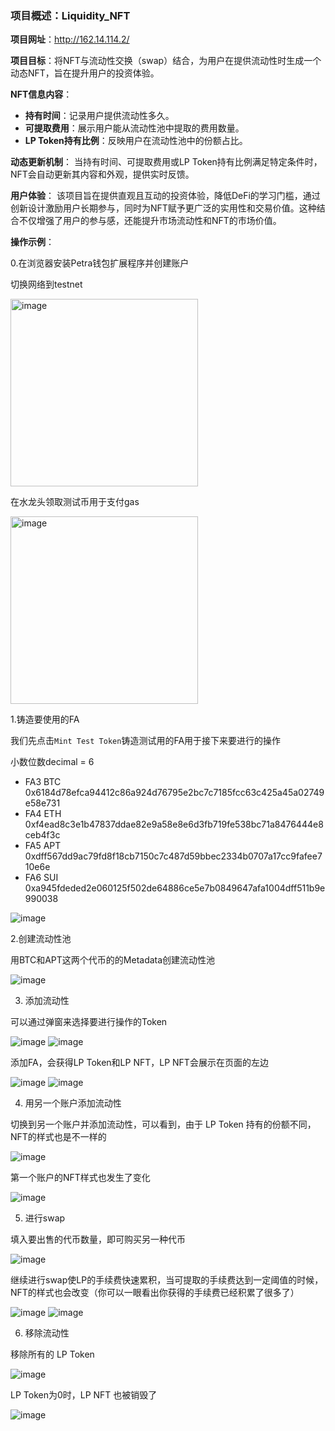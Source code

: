 ### 项目概述：Liquidity_NFT

**项目网址**：http://162.14.114.2/

**项目目标**：将NFT与流动性交换（swap）结合，为用户在提供流动性时生成一个动态NFT，旨在提升用户的投资体验。

**NFT信息内容**：
- **持有时间**：记录用户提供流动性多久。
- **可提取费用**：展示用户能从流动性池中提取的费用数量。
- **LP Token持有比例**：反映用户在流动性池中的份额占比。

**动态更新机制**：
当持有时间、可提取费用或LP Token持有比例满足特定条件时，NFT会自动更新其内容和外观，提供实时反馈。

**用户体验**：
该项目旨在提供直观且互动的投资体验，降低DeFi的学习门槛，通过创新设计激励用户长期参与，同时为NFT赋予更广泛的实用性和交易价值。这种结合不仅增强了用户的参与感，还能提升市场流动性和NFT的市场价值。

**操作示例**：

0.在浏览器安装Petra钱包扩展程序并创建账户

切换网络到testnet

<img src="https://github.com/user-attachments/assets/5e216935-ebc4-437f-870e-f5ac5336b870" alt="image" width="300" />

在水龙头领取测试币用于支付gas

<img src="https://github.com/user-attachments/assets/c69714fa-e912-4bc7-bc30-c098a4a74d80" alt="image" width="300" />

1.铸造要使用的FA

我们先点击`Mint Test Token`铸造测试用的FA用于接下来要进行的操作

小数位数decimal = 6
- FA3  BTC  0x6184d78efca94412c86a924d76795e2bc7c7185fcc63c425a45a02749e58e731
- FA4  ETH  0xf4ead8c3e1b47837ddae82e9a58e8e6d3fb719fe538bc71a8476444e8ceb4f3c
- FA5  APT  0xdff567dd9ac79fd8f18cb7150c7c487d59bbec2334b0707a17cc9fafee710e6e
- FA6  SUI  0xa945fdeded2e060125f502de64886ce5e7b0849647afa1004dff511b9e990038

![image](https://github.com/user-attachments/assets/80dafc9d-427a-49c8-8790-9c60e66daaf6)

2.创建流动性池

用BTC和APT这两个代币的的Metadata创建流动性池

![image](https://github.com/user-attachments/assets/0e2f8e36-7ab5-42d9-8e73-a953041d62e9)

3. 添加流动性

可以通过弹窗来选择要进行操作的Token

![image](https://github.com/user-attachments/assets/afff7ebd-f3d3-46f0-8466-a10466b15f90)
![image](https://github.com/user-attachments/assets/520bf1dd-7749-4527-8123-43cf390d2164)

添加FA，会获得LP Token和LP NFT，LP NFT会展示在页面的左边

![image](https://github.com/user-attachments/assets/7c5240d8-411d-4698-8388-297d34951784)
![image](https://github.com/user-attachments/assets/4e715100-6322-449d-bd0e-30cef3f4dc7e)

4. 用另一个账户添加流动性

切换到另一个账户并添加流动性，可以看到，由于 LP Token 持有的份额不同，NFT的样式也是不一样的

![image](https://github.com/user-attachments/assets/2ee668c4-12e5-4dbc-bdc3-e056752338d2)

第一个账户的NFT样式也发生了变化

![image](https://github.com/user-attachments/assets/2bbea4a1-7e14-470a-878a-ecc4f525ea85)


5. 进行swap

填入要出售的代币数量，即可购买另一种代币

![image](https://github.com/user-attachments/assets/a5777d1d-3562-4bcc-bb70-1172acffc589)

继续进行swap使LP的手续费快速累积，当可提取的手续费达到一定阈值的时候，NFT的样式也会改变（你可以一眼看出你获得的手续费已经积累了很多了）

![image](https://github.com/user-attachments/assets/7d79199d-f174-426b-9435-3d4cecd9d92e)
![image](https://github.com/user-attachments/assets/914e9b33-5bf8-4600-909d-d7b4006039b7)


6. 移除流动性

移除所有的 LP Token

![image](https://github.com/user-attachments/assets/56089571-01ab-45a8-8d8c-a57091601152)


LP Token为0时，LP NFT 也被销毁了

![image](https://github.com/user-attachments/assets/ca81db13-d47c-4a96-afa2-17c3009ebaf8)

